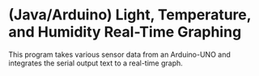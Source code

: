 # (Java/Arduino) Light, Temperature, and Humidity Real-Time Graphing
This program takes various sensor data from an Arduino-UNO and integrates the serial output text to a real-time graph.

